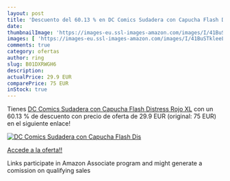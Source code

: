 ```yaml
---
layout: post
title: 'Descuento del 60.13 % en DC Comics Sudadera con Capucha Flash Dis'
date: 
thumbnailImage: 'https://images-eu.ssl-images-amazon.com/images/I/41BuSTkleeL._SL200_.jpg'
images: [ 'https://images-eu.ssl-images-amazon.com/images/I/41BuSTkleeL._SL200_.jpg' ]
comments: true
category: ofertas
author: ring
slug: B01DXRWGH6
description:
actualPrice: 29.9 EUR
comparePrice: 75 EUR
inStock: true
---
```


Tienes [DC Comics Sudadera con Capucha Flash Distress Rojo XL](https://www.amazon.es/dp/B01DXRWGH6/?tag=tolees-21) con un 60.13 % de descuento con precio de oferta de 29.9 EUR (original: 75 EUR) en el siguiente enlace!

[![DC Comics Sudadera con Capucha Flash Dis](https://images-eu.ssl-images-amazon.com/images/I/41BuSTkleeL._SL200_.jpg)](https://www.amazon.es/dp/B01DXRWGH6/?tag=tolees-21)

[Accede a la oferta!!](https://www.amazon.es/dp/B01DXRWGH6/?tag=tolees-21)

Links participate in Amazon Associate program and might generate a comission on qualifying sales


